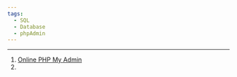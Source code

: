 ```yaml
---
tags:
  - SQL
  - Database
  - phpAdmin
---
```

---

1. [Online PHP My Admin](https://demo.phpmyadmin.net/master-config/public/)
2. 